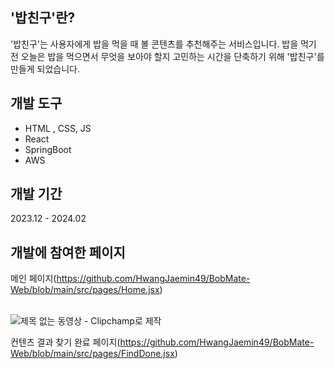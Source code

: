 ## '밥친구'란?
'밥친구'는 사용자에게 밥을 먹을 때 볼 콘텐츠를 추천해주는 서비스입니다. 밥을 먹기 전 오늘은 밥을 먹으면서 무엇을 보아야 할지 고민하는 시간을 단축하기 위해 '밥친구'를 만들게 되었습니다.<br/>

## 개발 도구
- HTML , CSS, JS
- React
- SpringBoot
- AWS <br/>


## 개발 기간
2023.12 - 2024.02<br/>

## 개발에 참여한 페이지
메인 페이지(https://github.com/HwangJaemin49/BobMate-Web/blob/main/src/pages/Home.jsx)<br/><br/>

![제목 없는 동영상 - Clipchamp로 제작](https://github.com/HwangJaemin49/BobMate-Web/assets/97292379/f859ef34-688b-438f-a9e9-ec655ece1b2a)<br/>

컨텐츠 결과 찾기 완료 페이지(https://github.com/HwangJaemin49/BobMate-Web/blob/main/src/pages/FindDone.jsx)<br/><br/>
